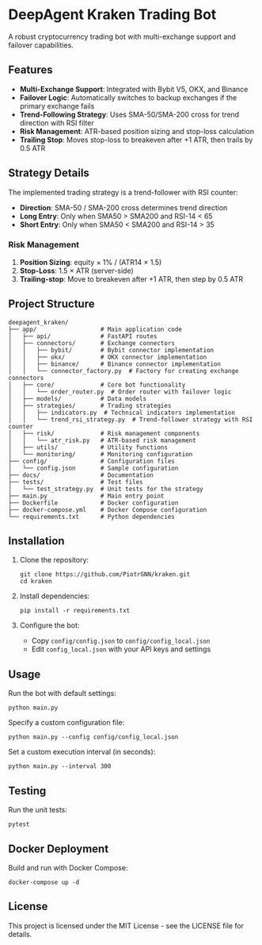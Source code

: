 # DeepAgent Kraken Trading Bot

A robust cryptocurrency trading bot with multi-exchange support and failover capabilities.

## Features

- **Multi-Exchange Support**: Integrated with Bybit V5, OKX, and Binance
- **Failover Logic**: Automatically switches to backup exchanges if the primary exchange fails
- **Trend-Following Strategy**: Uses SMA-50/SMA-200 cross for trend direction with RSI filter
- **Risk Management**: ATR-based position sizing and stop-loss calculation
- **Trailing Stop**: Moves stop-loss to breakeven after +1 ATR, then trails by 0.5 ATR

## Strategy Details

The implemented trading strategy is a trend-follower with RSI counter:

- **Direction**: SMA-50 / SMA-200 cross determines trend direction
- **Long Entry**: Only when SMA50 > SMA200 and RSI-14 < 65
- **Short Entry**: Only when SMA50 < SMA200 and RSI-14 > 35

### Risk Management

1. **Position Sizing**: equity × 1% / (ATR14 × 1.5)
2. **Stop-Loss**: 1.5 × ATR (server-side)
3. **Trailing-stop**: Move to breakeven after +1 ATR, then step by 0.5 ATR

## Project Structure

```
deepagent_kraken/
├── app/                  # Main application code
│   ├── api/              # FastAPI routes
│   ├── connectors/       # Exchange connectors
│   │   ├── bybit/        # Bybit connector implementation
│   │   ├── okx/          # OKX connector implementation
│   │   ├── binance/      # Binance connector implementation
│   │   └── connector_factory.py  # Factory for creating exchange connectors
│   ├── core/             # Core bot functionality
│   │   └── order_router.py  # Order router with failover logic
│   ├── models/           # Data models
│   ├── strategies/       # Trading strategies
│   │   ├── indicators.py  # Technical indicators implementation
│   │   └── trend_rsi_strategy.py  # Trend-follower strategy with RSI counter
│   ├── risk/             # Risk management components
│   │   └── atr_risk.py   # ATR-based risk management
│   ├── utils/            # Utility functions
│   └── monitoring/       # Monitoring configuration
├── config/               # Configuration files
│   └── config.json       # Sample configuration
├── docs/                 # Documentation
├── tests/                # Test files
│   └── test_strategy.py  # Unit tests for the strategy
├── main.py               # Main entry point
├── Dockerfile            # Docker configuration
├── docker-compose.yml    # Docker Compose configuration
└── requirements.txt      # Python dependencies
```

## Installation

1. Clone the repository:
   ```
   git clone https://github.com/PiotrGNN/kraken.git
   cd kraken
   ```

2. Install dependencies:
   ```
   pip install -r requirements.txt
   ```

3. Configure the bot:
   - Copy `config/config.json` to `config/config_local.json`
   - Edit `config_local.json` with your API keys and settings

## Usage

Run the bot with default settings:
```
python main.py
```

Specify a custom configuration file:
```
python main.py --config config/config_local.json
```

Set a custom execution interval (in seconds):
```
python main.py --interval 300
```

## Testing

Run the unit tests:
```
pytest
```

## Docker Deployment

Build and run with Docker Compose:
```
docker-compose up -d
```

## License

This project is licensed under the MIT License - see the LICENSE file for details.

